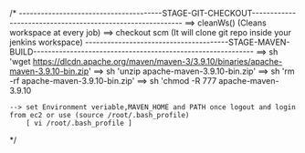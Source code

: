 /*
---------------------------------------STAGE-GIT-CHECKOUT-----------------------------------------------------------
    ==> cleanWs() (Cleans workspace at every job)
    ==> checkout scm (It will clone git repo inside your jenkins workspace)
---------------------------------------STAGE-MAVEN-BUILD------------------------------------------------------------ 
    ==> sh 'wget https://dlcdn.apache.org/maven/maven-3/3.9.10/binaries/apache-maven-3.9.10-bin.zip'
    ==> sh 'unzip apache-maven-3.9.10-bin.zip'
    ==> sh 'rm -rf apache-maven-3.9.10-bin.zip'
    ==> sh 'chmod -R 777 apache-maven-3.9.10

    --> set Environment veriable,MAVEN_HOME and PATH once logout and login from ec2 or use (source /root/.bash_profile)
        [ vi /root/.bash_profile ] 
        



*/